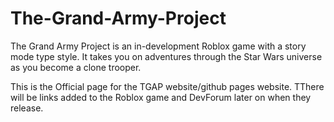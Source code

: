 # The-Grand-Army-Project
The Grand Army Project is an in-development Roblox game with a story mode type style. It takes you on adventures through the Star Wars universe as you become a clone trooper.

This is the Official page for the TGAP website/github pages website. TThere will be links added to the Roblox game and DevForum later on when they release.
